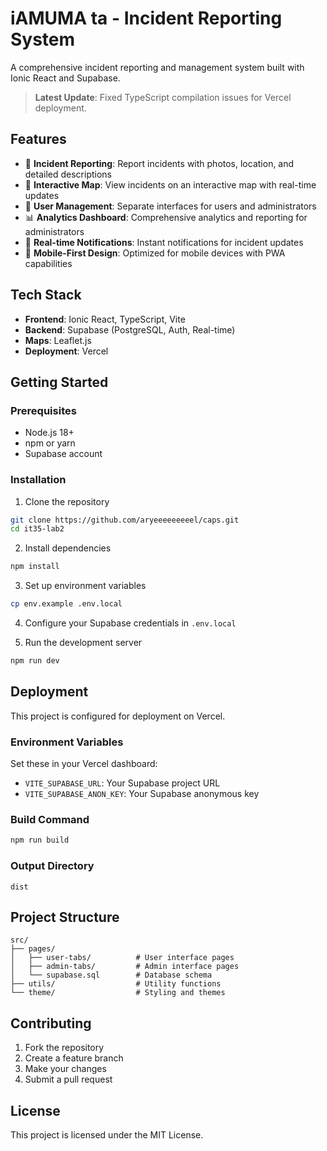 # iAMUMA ta - Incident Reporting System

A comprehensive incident reporting and management system built with Ionic React and Supabase.

> **Latest Update**: Fixed TypeScript compilation issues for Vercel deployment.

## Features

- 🚨 **Incident Reporting**: Report incidents with photos, location, and detailed descriptions
- 📍 **Interactive Map**: View incidents on an interactive map with real-time updates
- 👥 **User Management**: Separate interfaces for users and administrators
- 📊 **Analytics Dashboard**: Comprehensive analytics and reporting for administrators
- 🔔 **Real-time Notifications**: Instant notifications for incident updates
- 📱 **Mobile-First Design**: Optimized for mobile devices with PWA capabilities

## Tech Stack

- **Frontend**: Ionic React, TypeScript, Vite
- **Backend**: Supabase (PostgreSQL, Auth, Real-time)
- **Maps**: Leaflet.js
- **Deployment**: Vercel

## Getting Started

### Prerequisites

- Node.js 18+ 
- npm or yarn
- Supabase account

### Installation

1. Clone the repository
```bash
git clone https://github.com/aryeeeeeeeeel/caps.git
cd it35-lab2
```

2. Install dependencies
```bash
npm install
```

3. Set up environment variables
```bash
cp env.example .env.local
```

4. Configure your Supabase credentials in `.env.local`

5. Run the development server
```bash
npm run dev
```

## Deployment

This project is configured for deployment on Vercel.

### Environment Variables

Set these in your Vercel dashboard:

- `VITE_SUPABASE_URL`: Your Supabase project URL
- `VITE_SUPABASE_ANON_KEY`: Your Supabase anonymous key

### Build Command

```bash
npm run build
```

### Output Directory

```
dist
```

## Project Structure

```
src/
├── pages/
│   ├── user-tabs/          # User interface pages
│   ├── admin-tabs/         # Admin interface pages
│   └── supabase.sql        # Database schema
├── utils/                  # Utility functions
└── theme/                  # Styling and themes
```

## Contributing

1. Fork the repository
2. Create a feature branch
3. Make your changes
4. Submit a pull request

## License

This project is licensed under the MIT License.
